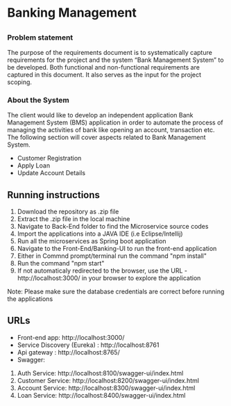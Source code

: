 # Banking Management
##

### Problem statement 

The purpose of the requirements document is to systematically capture requirements for the project and the system “Bank Management System” to be developed. Both functional and non-functional requirements are captured in this document. It also serves as the input for the project scoping. 

### About the System 

The client would like to develop an independent application Bank Management System (BMS) application in order to automate the process of managing the activities of bank like opening an account, transaction etc.  
The following section will cover aspects related to Bank Management System. 
- Customer Registration 
- Apply Loan 
- Update Account Details 

## Running instructions
1. Download the repository as .zip file
2. Extract the .zip file in the local machine
3. Navigate to Back-End folder to find the Microservice source codes
4. Import the applications into a JAVA IDE (i.e Eclipse/Intellij)
5. Run all the microservices as Spring boot application
6. Navigate to the Front-End/Banking-UI to run the front-end application
7. Either in Commnd prompt/terminal run the command "npm install"
8. Run the command "npm start"
9. If not automaticaly redirected to the browser, use the URL - http://localhost:3000/ in your browser to explore the application

Note: Please make sure the database credentials are correct before running the applications

## URLs
- Front-end app: http://localhost:3000/
- Service Discovery (Eureka) : http://localhost:8761
- Api gateway : http://localhost:8765/
- Swagger: 
1. Auth Service: http://localhost:8100/swagger-ui/index.html
2. Customer Service: http://localhost:8200/swagger-ui/index.html
3. Account Service: http://localhost:8300/swagger-ui/index.html
4. Loan Service: http://localhost:8400/swagger-ui/index.html
